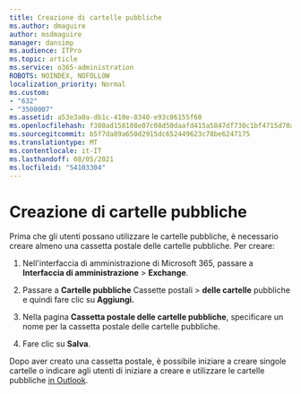 ```yaml
---
title: Creazione di cartelle pubbliche
ms.author: dmaguire
author: msdmaguire
manager: dansimp
ms.audience: ITPro
ms.topic: article
ms.service: o365-administration
ROBOTS: NOINDEX, NOFOLLOW
localization_priority: Normal
ms.custom:
- "632"
- "3500007"
ms.assetid: a53e3a0a-db1c-410e-8340-e93c06155f60
ms.openlocfilehash: f380ad158108e07c08d50daafd415a5847df730c1bf4715d70aab7c30860f4d6
ms.sourcegitcommit: b5f7da89a650d2915dc652449623c78be6247175
ms.translationtype: MT
ms.contentlocale: it-IT
ms.lasthandoff: 08/05/2021
ms.locfileid: "54103304"
---
```

# <a name="creating-public-folders"></a>Creazione di cartelle pubbliche

Prima che gli utenti possano utilizzare le cartelle pubbliche, è necessario creare almeno una cassetta postale delle cartelle pubbliche. Per creare:
  
1. Nell'interfaccia di amministrazione di Microsoft 365, passare a **Interfaccia di amministrazione** \> **Exchange**.

2. Passare a **Cartelle pubbliche** Cassette postali \> **delle cartelle** pubbliche e quindi fare clic su **Aggiungi.**

3. Nella pagina **Cassetta postale delle cartelle pubbliche**, specificare un nome per la cassetta postale delle cartelle pubbliche.

4. Fare clic su **Salva**.

Dopo aver creato una cassetta postale, è possibile iniziare a creare singole cartelle o indicare agli utenti di iniziare a creare e utilizzare le cartelle pubbliche [in Outlook](https://support.office.com/article/Create-and-share-a-public-folder-in-Outlook-a2835011-d524-4a5c-a207-05c159bb2a97).
  